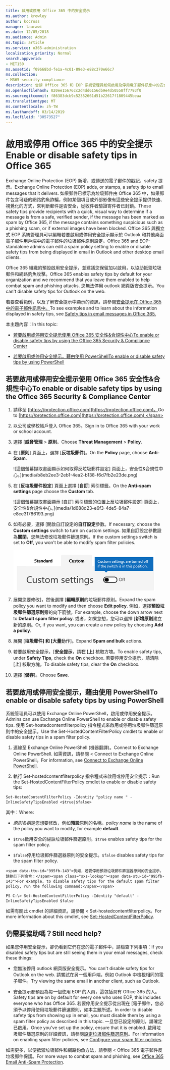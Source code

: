 ```yaml
---
title: 啟用或停用 Office 365 中的安全提示
ms.author: krowley
author: kccross
manager: laurawi
ms.date: 12/05/2018
ms.audience: Admin
ms.topic: article
ms.service: o365-administration
localization_priority: Normal
search.appverid:
- MET150
ms.assetid: f09668bd-fe1a-4c01-89e3-e88c370e66c7
ms.collection:
- M365-security-compliance
description: 告訴 Office 365 和 EOP 系統管理員如何啟用及停用電子郵件訊息中的安全提示。
ms.openlocfilehash: 020ee15676cc2d4dd6156db9e4d50558ff7793f0
ms.sourcegitcommit: f86383dcb9c52352661d51b22617f1809445beaa
ms.translationtype: MT
ms.contentlocale: zh-TW
ms.lasthandoff: 03/14/2019
ms.locfileid: "30573527"
---
```

# <a name="enable-or-disable-safety-tips-in-office-365"></a><span data-ttu-id="995fb-103">啟用或停用 Office 365 中的安全提示</span><span class="sxs-lookup"><span data-stu-id="995fb-103">Enable or disable safety tips in Office 365</span></span>

<span data-ttu-id="995fb-104">Exchange Online Protection (EOP) 新增，或傳送的電子郵件的戳記，safety 提示。</span><span class="sxs-lookup"><span data-stu-id="995fb-104">Exchange Online Protection (EOP) adds, or stamps, a safety tip to email messages that it delivers.</span></span> <span data-ttu-id="995fb-105">如果郵件已標示為垃圾郵件由 Office 365 中，如果郵件包含可疑的網路釣魚詐騙，例如某個項目或外部影像有這些安全提示提供快速、 視覺化的方式，來判斷郵件是否安全，從收件者驗證寄件者已封鎖。</span><span class="sxs-lookup"><span data-stu-id="995fb-105">These safety tips provide recipients with a quick, visual way to determine if a message is from a safe, verified sender, if the message has been marked as spam by Office 365, if the message contains something suspicious such as a phishing scam, or if external images have been blocked.</span></span> <span data-ttu-id="995fb-106">Office 365 與獨立式 EOP 系統管理員可以編輯若要啟用或停用安全提示顯示於 Outlook 和其他桌面電子郵件用戶端中的電子郵件的垃圾郵件原則設定。</span><span class="sxs-lookup"><span data-stu-id="995fb-106">Office 365 and EOP-standalone admins can edit a spam policy setting to enable or disable safety tips from being displayed in email in Outlook and other desktop email clients.</span></span> 
  
<span data-ttu-id="995fb-107">Office 365 組織的預設啟用安全提示，並建議您保留加以啟用，以協助抵禦垃圾郵件和網路釣魚攻擊。</span><span class="sxs-lookup"><span data-stu-id="995fb-107">Office 365 enables safety tips by default for your organization and we recommend that you leave them enabled to help combat spam and phishing attacks.</span></span> <span data-ttu-id="995fb-108">您無法停用 outlook 網頁版安全提示。</span><span class="sxs-lookup"><span data-stu-id="995fb-108">You can't disable safety tips for Outlook on the web.</span></span>
  
<span data-ttu-id="995fb-109">若要查看範例，以及了解安全提示中顯示的資訊，請參閱[安全提示在 Office 365 中的電子郵件訊息中。](safety-tips-in-office-365.md)</span><span class="sxs-lookup"><span data-stu-id="995fb-109">To see examples and to learn about the information displayed in safety tips, see [Safety tips in email messages in Office 365.](safety-tips-in-office-365.md)</span></span>
  
<span data-ttu-id="995fb-110">本主題內容：</span><span class="sxs-lookup"><span data-stu-id="995fb-110">In this topic:</span></span>
  
- [<span data-ttu-id="995fb-111">若要啟用或停用安全提示使用 Office 365 安全性&amp;合規性中心</span><span class="sxs-lookup"><span data-stu-id="995fb-111">To enable or disable safety tips by using the Office 365 Security &amp; Compliance Center</span></span>](enable-or-disable-safety-tips.md#SandCCsafetytip)
    
- [<span data-ttu-id="995fb-112">若要啟用或停用安全提示，藉由使用 PowerShell</span><span class="sxs-lookup"><span data-stu-id="995fb-112">To enable or disable safety tips by using PowerShell</span></span>](enable-or-disable-safety-tips.md#pshellsafetytip)
    
## <a name="to-enable-or-disable-safety-tips-by-using-the-office-365-security-amp-compliance-center"></a><span data-ttu-id="995fb-113">若要啟用或停用安全提示使用 Office 365 安全性&amp;合規性中心</span><span class="sxs-lookup"><span data-stu-id="995fb-113">To enable or disable safety tips by using the Office 365 Security &amp; Compliance Center</span></span>
<span data-ttu-id="995fb-114"><a name="SandCCsafetytip"> </a></span><span class="sxs-lookup"><span data-stu-id="995fb-114"></span></span>

1. <span data-ttu-id="995fb-115">請移至 [https://protection.office.com](https://protection.office.com)。</span><span class="sxs-lookup"><span data-stu-id="995fb-115">Go to [https://protection.office.com](https://protection.office.com).</span></span>
    
2. <span data-ttu-id="995fb-116">以公司或學校帳戶登入 Office 365。</span><span class="sxs-lookup"><span data-stu-id="995fb-116">Sign in to Office 365 with your work or school account.</span></span>
    
3. <span data-ttu-id="995fb-117">選擇 [**威脅管理** \> **原則**。</span><span class="sxs-lookup"><span data-stu-id="995fb-117">Choose **Threat Management** \> **Policy**.</span></span> 
    
4. <span data-ttu-id="995fb-118">在 [**原則**] 頁面上，選擇 [**反垃圾郵件**]。</span><span class="sxs-lookup"><span data-stu-id="995fb-118">On the **Policy** page, choose **Anti-Spam**.</span></span>
    
    ![這個螢幕擷取畫面顯示如何取得反垃圾郵件設定] 頁面上，安全性&amp;合規性中心。](media/b8eb2ee3-2eb1-4ea2-b138-f6d7fb2e23de.png)
  
5. <span data-ttu-id="995fb-120">在 [**反垃圾郵件設定**] 頁面上選擇 [**自訂**] 索引標籤。</span><span class="sxs-lookup"><span data-stu-id="995fb-120">On the **Anti-spam settings** page choose the **Custom** tab.</span></span> 
    
    ![這個螢幕擷取畫面顯示 [自訂] 索引標籤的位置上反垃圾郵件設定] 頁面上，安全性&amp;合規性中心。](media/1d688d23-e6f3-4de5-84a7-e8ce31786193.png)
  
6. <span data-ttu-id="995fb-122">如有必要，選擇 [開啟自訂設定的**自訂設定**參數。</span><span class="sxs-lookup"><span data-stu-id="995fb-122">If necessary, choose the **Custom settings** switch to turn on custom settings.</span></span> <span data-ttu-id="995fb-123">如果自訂設定參數設為**關閉**，您無法修改垃圾郵件篩選原則。</span><span class="sxs-lookup"><span data-stu-id="995fb-123">If the custom settings switch is set to **Off**, you won't be able to modify spam filter policies.</span></span>
    
    ![這個螢幕擷取畫面顯示自訂的反垃圾郵件篩選原則設定為關閉。](media/94f900ad-b556-4a31-a3ac-acfcd72e71b8.png)
  
7. <span data-ttu-id="995fb-125">展開您要修改]，然後選擇 [**編輯原則**的垃圾郵件原則。</span><span class="sxs-lookup"><span data-stu-id="995fb-125">Expand the spam policy you want to modify and then choose **Edit policy**.</span></span> <span data-ttu-id="995fb-126">例如，選擇**預設垃圾郵件篩選原則**旁的向下箭號。</span><span class="sxs-lookup"><span data-stu-id="995fb-126">For example, choose the down arrow next to **Default spam filter policy**.</span></span> <span data-ttu-id="995fb-127">或者，如果您想，您可以選擇 [**新增原則**建立新的原則。</span><span class="sxs-lookup"><span data-stu-id="995fb-127">Or, if you want, you can create a new policy by choosing **Add a policy**.</span></span>
    
8. <span data-ttu-id="995fb-128">展開 [**垃圾郵件] 和 [大量**動作]。</span><span class="sxs-lookup"><span data-stu-id="995fb-128">Expand **Spam and bulk** actions.</span></span> 
    
9. <span data-ttu-id="995fb-129">若要啟用安全提示，[**安全提示**，請**在 [上**] 核取方塊。</span><span class="sxs-lookup"><span data-stu-id="995fb-129">To enable safety tips, under **Safety Tips**, check the **On** checkbox.</span></span> <span data-ttu-id="995fb-130">若要停用安全提示，請清除 [**上**] 核取方塊。</span><span class="sxs-lookup"><span data-stu-id="995fb-130">To disable safety tips, clear the **On** checkbox.</span></span> 
    
10. <span data-ttu-id="995fb-131">選擇 [**儲存**]。</span><span class="sxs-lookup"><span data-stu-id="995fb-131">Choose **Save**.</span></span>
    
## <a name="to-enable-or-disable-safety-tips-by-using-powershell"></a><span data-ttu-id="995fb-132">若要啟用或停用安全提示，藉由使用 PowerShell</span><span class="sxs-lookup"><span data-stu-id="995fb-132">To enable or disable safety tips by using PowerShell</span></span>
<span data-ttu-id="995fb-133"><a name="pshellsafetytip"> </a></span><span class="sxs-lookup"><span data-stu-id="995fb-133"></span></span>

<span data-ttu-id="995fb-134">系統管理員可以使用 Exchange Online PowerShell，啟用或停用安全提示。</span><span class="sxs-lookup"><span data-stu-id="995fb-134">Admins can use Exchange Online PowerShell to enable or disable safety tips.</span></span> <span data-ttu-id="995fb-135">使用 Set-hostedcontentfilterpolicy 指令程式來啟用或停用垃圾郵件篩選原則中的安全提示。</span><span class="sxs-lookup"><span data-stu-id="995fb-135">Use the Set-HostedContentFilterPolicy cmdlet to enable or disable safety tips in a spam filter policy.</span></span>
  
1. <span data-ttu-id="995fb-136">連線至 Exchange Online PowerShell (機器翻譯)。</span><span class="sxs-lookup"><span data-stu-id="995fb-136">Connect to Exchange Online PowerShell.</span></span> <span data-ttu-id="995fb-137">如需資訊，請參閱 < <b0>Connect to Exchange Online PowerShell</b0>。</span><span class="sxs-lookup"><span data-stu-id="995fb-137">For information, see [Connect to Exchange Online PowerShell](http://go.microsoft.com/fwlink/p/?LinkId=396554).</span></span>
    
2. <span data-ttu-id="995fb-138">執行 Set-hostedcontentfilterpolicy 指令程式來啟用或停用安全提示：</span><span class="sxs-lookup"><span data-stu-id="995fb-138">Run the Set-HostedContentFilterPolicy cmdlet to enable or disable safety tips:</span></span>
    
  ```
  Set-HostedContentFilterPolicy -Identity "policy name " -InlineSafetyTipsEnabled <$true|$false>
  ```

<span data-ttu-id="995fb-139">其中：</span><span class="sxs-lookup"><span data-stu-id="995fb-139">Where:</span></span>
    
  -  <span data-ttu-id="995fb-140">*原則名稱*是您想要修改，例如**預設**原則的名稱。</span><span class="sxs-lookup"><span data-stu-id="995fb-140">*policy name*  is the name of the policy you want to modify, for example **default**.</span></span>
    
  -  <span data-ttu-id="995fb-141">`$true`啟用安全的祕訣垃圾郵件篩選原則。</span><span class="sxs-lookup"><span data-stu-id="995fb-141">`$true` enables safety tips for the spam filter policy.</span></span> 
    
  -  <span data-ttu-id="995fb-142">`$false`停用垃圾郵件篩選器原則的安全提示。</span><span class="sxs-lookup"><span data-stu-id="995fb-142">`$false` disables safety tips for the spam filter policy.</span></span> 
    
    <span data-ttu-id="995fb-143">例如，若要停用預設垃圾郵件篩選器原則的安全提示，請執行下列命令：</span><span class="sxs-lookup"><span data-stu-id="995fb-143">For example, to disable safety tips for the default spam filter policy, run the following command:</span></span>
    
  ```
  PS C:\> Set-HostedContentFilterPolicy -Identity "default" -InlineSafetyTipsEnabled $false
  ```

<span data-ttu-id="995fb-144">如需有關此 cmdlet 的詳細資訊，請參閱 < <b0>Set-hostedcontentfilterpolicy</b0>。</span><span class="sxs-lookup"><span data-stu-id="995fb-144">For more information about this cmdlet, see [Set-HostedContentFilterPolicy](https://technet.microsoft.com/library/jj200781.aspx).</span></span>
    
## <a name="still-need-help"></a><span data-ttu-id="995fb-145">仍需要協助嗎？</span><span class="sxs-lookup"><span data-stu-id="995fb-145">Still need help?</span></span>
<span data-ttu-id="995fb-146"><a name="pshellsafetytip"> </a></span><span class="sxs-lookup"><span data-stu-id="995fb-146"></span></span>

<span data-ttu-id="995fb-147">如果您停用安全提示，卻仍看到它們在您的電子郵件中，請檢查下列事項：</span><span class="sxs-lookup"><span data-stu-id="995fb-147">If you disabled safety tips but are still seeing them in your email messages, check these things:</span></span>
  
- <span data-ttu-id="995fb-148">您無法停用 outlook 網頁版安全提示。</span><span class="sxs-lookup"><span data-stu-id="995fb-148">You can't disable safety tips for Outlook on the web.</span></span> <span data-ttu-id="995fb-149">請嘗試在另一個用戶端，例如 Outlook 中檢視相同的電子郵件。</span><span class="sxs-lookup"><span data-stu-id="995fb-149">Try viewing the same email in another client, such as Outlook.</span></span>
    
- <span data-ttu-id="995fb-150">安全提示都預設為每一個使用 EOP 的人員，這包括具有 Office 365 的人。</span><span class="sxs-lookup"><span data-stu-id="995fb-150">Safety tips are on by default for every one who uses EOP, this includes everyone who has Office 365.</span></span> <span data-ttu-id="995fb-151">若要停用安全提示從出現在 [電子郵件，您必須予以停用使用垃圾郵件篩選原則，如本主題所述。</span><span class="sxs-lookup"><span data-stu-id="995fb-151">In order to disable safety tips from showing up in email, you must disable them by using a spam filter policy as described in this topic.</span></span> <span data-ttu-id="995fb-152">一旦您已設定的原則，請確定已啟用。</span><span class="sxs-lookup"><span data-stu-id="995fb-152">Once you've set up the policy, ensure that it is enabled.</span></span> <span data-ttu-id="995fb-153">啟用垃圾郵件篩選原則的詳細資訊，請參閱[設定垃圾郵件篩選原則](https://technet.microsoft.com/library/jj200684.aspx)。</span><span class="sxs-lookup"><span data-stu-id="995fb-153">For information on enabling spam filter policies, see [Configure your spam filter policies](https://technet.microsoft.com/library/jj200684.aspx).</span></span>
    
<span data-ttu-id="995fb-154">如需更多，以便抵禦垃圾郵件和網路釣魚方法，請參閱 < <b0>Office 365 電子郵件反垃圾郵件保護</b0>。</span><span class="sxs-lookup"><span data-stu-id="995fb-154">For more ways to combat spam and phishing, see [Office 365 Email Anti-Spam Protection](anti-spam-protection.md).</span></span>
  

